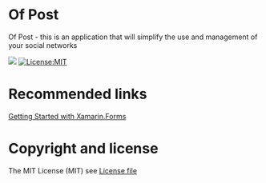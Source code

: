 #  Of Post
 
Of Post - this is an application that will simplify the use and management of your social networks

![](https://img.shields.io/teamcity/codebetter/bt428.svg) [![License:MIT](https://img.shields.io/badge/License-MIT-blue.svg)](https://github.com/ooleglysiak/of_post_frontend_app/blob/master/LICENSE)

# Recommended links
[Getting Started with Xamarin.Forms](https://docs.oracle.com/javase/tutorial/getStarted/index.html)

# Copyright and license
The MIT License (MIT) see [License file](https://github.com/ooleglysiak/of_post_backend_app/blob/master/LICENSE) 

